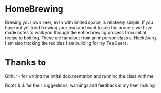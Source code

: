 # HomeBrewing
 Brewing your own beer, even with limited space, is relatively simple.  If you have not yet tried brewing your own and want to see the process we have made notes to walk you through the entire brewing process from initial recipe to bottling.  These are hand out from an in person class at Hacksburg. I am also tracking the recipies I am building for my Tea Beers. 
 
 # Thanks to
 Githur - for writing the intital documentation and running the class with me
 
 Boots & J. for their suggestions, warnings and feedback in my beer making
